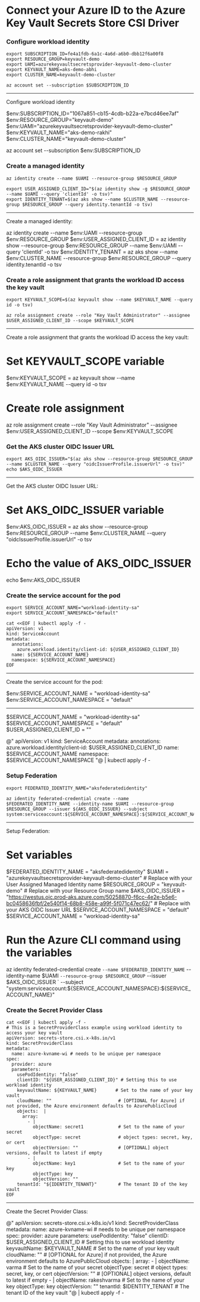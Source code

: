 # Connect your Azure ID to the Azure Key Vault Secrets Store CSI Driver 

### Configure workload identity

```
export SUBSCRIPTION_ID=fe4a1fdb-6a1c-4a6d-a6b0-dbb12f6a00f8
export RESOURCE_GROUP=keyvault-demo
export UAMI=azurekeyvaultsecretsprovider-keyvault-demo-cluster
export KEYVAULT_NAME=aks-demo-abhi
export CLUSTER_NAME=keyvault-demo-cluster

az account set --subscription $SUBSCRIPTION_ID
```
******
Configure workload identity

$env:SUBSCRIPTION_ID="1067a851-cb15-4cdb-b22a-e7bcd46ee7af"
$env:RESOURCE_GROUP="keyvault-demo"
$env:UAMI="azurekeyvaultsecretsprovider-keyvault-demo-cluster"
$env:KEYVAULT_NAME="aks-demo-rakhi"
$env:CLUSTER_NAME="keyvault-demo-cluster"

az account set --subscription $env:SUBSCRIPTION_ID
### Create a managed identity

```
az identity create --name $UAMI --resource-group $RESOURCE_GROUP

export USER_ASSIGNED_CLIENT_ID="$(az identity show -g $RESOURCE_GROUP --name $UAMI --query 'clientId' -o tsv)"
export IDENTITY_TENANT=$(az aks show --name $CLUSTER_NAME --resource-group $RESOURCE_GROUP --query identity.tenantId -o tsv)
```
******
Create a managed identity:

az identity create --name $env:UAMI --resource-group $env:RESOURCE_GROUP
$env:USER_ASSIGNED_CLIENT_ID = az identity show --resource-group $env:RESOURCE_GROUP --name $env:UAMI --query 'clientId' -o tsv
$env:IDENTITY_TENANT = az aks show --name $env:CLUSTER_NAME --resource-group $env:RESOURCE_GROUP --query identity.tenantId -o tsv
### Create a role assignment that grants the workload ID access the key vault

```
export KEYVAULT_SCOPE=$(az keyvault show --name $KEYVAULT_NAME --query id -o tsv)

az role assignment create --role "Key Vault Administrator" --assignee $USER_ASSIGNED_CLIENT_ID --scope $KEYVAULT_SCOPE
```
**********
Create a role assignment that grants the workload ID access the key vault:

# Set KEYVAULT_SCOPE variable
$env:KEYVAULT_SCOPE = az keyvault show --name $env:KEYVAULT_NAME --query id -o tsv
# Create role assignment
az role assignment create --role "Key Vault Administrator" --assignee $env:USER_ASSIGNED_CLIENT_ID --scope $env:KEYVAULT_SCOPE
### Get the AKS cluster OIDC Issuer URL 

```
export AKS_OIDC_ISSUER="$(az aks show --resource-group $RESOURCE_GROUP --name $CLUSTER_NAME --query "oidcIssuerProfile.issuerUrl" -o tsv)"
echo $AKS_OIDC_ISSUER
```
**********
Get the AKS cluster OIDC Issuer URL:

# Set AKS_OIDC_ISSUER variable
$env:AKS_OIDC_ISSUER = az aks show --resource-group $env:RESOURCE_GROUP --name $env:CLUSTER_NAME --query "oidcIssuerProfile.issuerUrl" -o tsv
# Echo the value of AKS_OIDC_ISSUER
echo $env:AKS_OIDC_ISSUER
### Create the service account for the pod

```
export SERVICE_ACCOUNT_NAME="workload-identity-sa"
export SERVICE_ACCOUNT_NAMESPACE="default" 
```

```
cat <<EOF | kubectl apply -f -
apiVersion: v1
kind: ServiceAccount
metadata:
  annotations:
    azure.workload.identity/client-id: ${USER_ASSIGNED_CLIENT_ID}
  name: ${SERVICE_ACCOUNT_NAME}
  namespace: ${SERVICE_ACCOUNT_NAMESPACE}
EOF
```
************
Create the service account for the pod:

$env:SERVICE_ACCOUNT_NAME = "workload-identity-sa"
$env:SERVICE_ACCOUNT_NAMESPACE = "default"

**********************************************************
$SERVICE_ACCOUNT_NAME = "workload-identity-sa"
$SERVICE_ACCOUNT_NAMESPACE = "default"
$USER_ASSIGNED_CLIENT_ID = "<your-client-id>"

@"
apiVersion: v1
kind: ServiceAccount
metadata:
  annotations:
    azure.workload.identity/client-id: $USER_ASSIGNED_CLIENT_ID
  name: $SERVICE_ACCOUNT_NAME
  namespace: $SERVICE_ACCOUNT_NAMESPACE
"@ | kubectl apply -f -

### Setup Federation

```
export FEDERATED_IDENTITY_NAME="aksfederatedidentity" 

az identity federated-credential create --name $FEDERATED_IDENTITY_NAME --identity-name $UAMI --resource-group $RESOURCE_GROUP --issuer ${AKS_OIDC_ISSUER} --subject system:serviceaccount:${SERVICE_ACCOUNT_NAMESPACE}:${SERVICE_ACCOUNT_NAME}
```
********************
Setup Federation:

# Set variables
$FEDERATED_IDENTITY_NAME = "aksfederatedidentity"
$UAMI = "azurekeyvaultsecretsprovider-keyvault-demo-cluster"  # Replace with your User Assigned Managed Identity name
$RESOURCE_GROUP = "keyvault-demo"  # Replace with your Resource Group name
$AKS_OIDC_ISSUER = "https://westus.oic.prod-aks.azure.com/50258870-f6cc-4e2e-b5e6-bc0458636fbf/2e540f14-68b8-458e-a99f-5f071c47ec62/"  # Replace with your AKS OIDC Issuer URL
$SERVICE_ACCOUNT_NAMESPACE = "default"
$SERVICE_ACCOUNT_NAME = "workload-identity-sa"

# Run the Azure CLI command using the variables
az identity federated-credential create `
  --name $FEDERATED_IDENTITY_NAME `
  --identity-name $UAMI `
  --resource-group $RESOURCE_GROUP `
  --issuer $AKS_OIDC_ISSUER `
  --subject "system:serviceaccount:${SERVICE_ACCOUNT_NAMESPACE}:${SERVICE_ACCOUNT_NAME}"
### Create the Secret Provider Class

```
cat <<EOF | kubectl apply -f -
# This is a SecretProviderClass example using workload identity to access your key vault
apiVersion: secrets-store.csi.x-k8s.io/v1
kind: SecretProviderClass
metadata:
  name: azure-kvname-wi # needs to be unique per namespace
spec:
  provider: azure
  parameters:
    usePodIdentity: "false"
    clientID: "${USER_ASSIGNED_CLIENT_ID}" # Setting this to use workload identity
    keyvaultName: ${KEYVAULT_NAME}       # Set to the name of your key vault
    cloudName: ""                         # [OPTIONAL for Azure] if not provided, the Azure environment defaults to AzurePublicCloud
    objects:  |
      array:
        - |
          objectName: secret1             # Set to the name of your secret
          objectType: secret              # object types: secret, key, or cert
          objectVersion: ""               # [OPTIONAL] object versions, default to latest if empty
        - |
          objectName: key1                # Set to the name of your key
          objectType: key
          objectVersion: ""
    tenantId: "${IDENTITY_TENANT}"        # The tenant ID of the key vault
EOF
```
************************************************
Create the Secret Provider Class:

@"
apiVersion: secrets-store.csi.x-k8s.io/v1
kind: SecretProviderClass
metadata:
  name: azure-kvname-wi # needs to be unique per namespace
spec:
  provider: azure
  parameters:
    usePodIdentity: "false"
    clientID: $USER_ASSIGNED_CLIENT_ID # Setting this to use workload identity
    keyvaultName: $KEYVAULT_NAME       # Set to the name of your key vault
    cloudName: ""                         # [OPTIONAL for Azure] if not provided, the Azure environment defaults to AzurePublicCloud
    objects:  |
      array:
        - |
          objectName: varma            # Set to the name of your secret
          objectType: secret              # object types: secret, key, or cert
          objectVersion: ""               # [OPTIONAL] object versions, default to latest if empty
        - |
          objectName: rakeshvarma                # Set to the name of your key
          objectType: key
          objectVersion: ""
    tenantId: $IDENTITY_TENANT        # The tenant ID of the key vault
"@ | kubectl apply -f -
